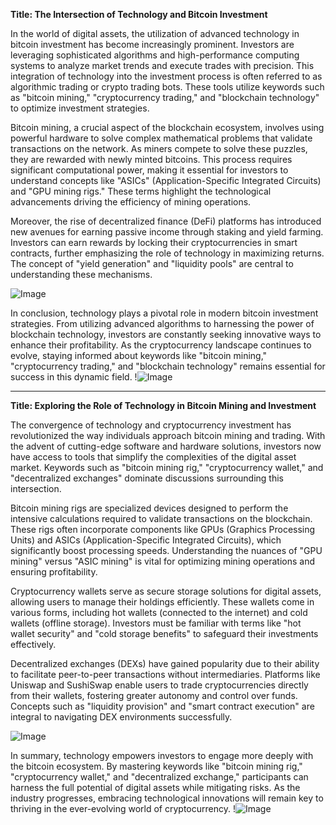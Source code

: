 **Title: The Intersection of Technology and Bitcoin Investment**

In the world of digital assets, the utilization of advanced technology in bitcoin investment has become increasingly prominent. Investors are leveraging sophisticated algorithms and high-performance computing systems to analyze market trends and execute trades with precision. This integration of technology into the investment process is often referred to as algorithmic trading or crypto trading bots. These tools utilize keywords such as "bitcoin mining," "cryptocurrency trading," and "blockchain technology" to optimize investment strategies.

Bitcoin mining, a crucial aspect of the blockchain ecosystem, involves using powerful hardware to solve complex mathematical problems that validate transactions on the network. As miners compete to solve these puzzles, they are rewarded with newly minted bitcoins. This process requires significant computational power, making it essential for investors to understand concepts like "ASICs" (Application-Specific Integrated Circuits) and "GPU mining rigs." These terms highlight the technological advancements driving the efficiency of mining operations.

Moreover, the rise of decentralized finance (DeFi) platforms has introduced new avenues for earning passive income through staking and yield farming. Investors can earn rewards by locking their cryptocurrencies in smart contracts, further emphasizing the role of technology in maximizing returns. The concept of "yield generation" and "liquidity pools" are central to understanding these mechanisms.

![Image](https://github.com/user-attachments/assets/057c907c-805e-4310-a052-f5031067f3de)

In conclusion, technology plays a pivotal role in modern bitcoin investment strategies. From utilizing advanced algorithms to harnessing the power of blockchain technology, investors are constantly seeking innovative ways to enhance their profitability. As the cryptocurrency landscape continues to evolve, staying informed about keywords like "bitcoin mining," "cryptocurrency trading," and "blockchain technology" remains essential for success in this dynamic field. !![Image](https://github.com/user-attachments/assets/057c907c-805e-4310-a052-f5031067f3de)

---

**Title: Exploring the Role of Technology in Bitcoin Mining and Investment**

The convergence of technology and cryptocurrency investment has revolutionized the way individuals approach bitcoin mining and trading. With the advent of cutting-edge software and hardware solutions, investors now have access to tools that simplify the complexities of the digital asset market. Keywords such as "bitcoin mining rig," "cryptocurrency wallet," and "decentralized exchanges" dominate discussions surrounding this intersection.

Bitcoin mining rigs are specialized devices designed to perform the intensive calculations required to validate transactions on the blockchain. These rigs often incorporate components like GPUs (Graphics Processing Units) and ASICs (Application-Specific Integrated Circuits), which significantly boost processing speeds. Understanding the nuances of "GPU mining" versus "ASIC mining" is vital for optimizing mining operations and ensuring profitability.

Cryptocurrency wallets serve as secure storage solutions for digital assets, allowing users to manage their holdings efficiently. These wallets come in various forms, including hot wallets (connected to the internet) and cold wallets (offline storage). Investors must be familiar with terms like "hot wallet security" and "cold storage benefits" to safeguard their investments effectively.

Decentralized exchanges (DEXs) have gained popularity due to their ability to facilitate peer-to-peer transactions without intermediaries. Platforms like Uniswap and SushiSwap enable users to trade cryptocurrencies directly from their wallets, fostering greater autonomy and control over funds. Concepts such as "liquidity provision" and "smart contract execution" are integral to navigating DEX environments successfully.

![Image](https://github.com/user-attachments/assets/057c907c-805e-4310-a052-f5031067f3de)

In summary, technology empowers investors to engage more deeply with the bitcoin ecosystem. By mastering keywords like "bitcoin mining rig," "cryptocurrency wallet," and "decentralized exchange," participants can harness the full potential of digital assets while mitigating risks. As the industry progresses, embracing technological innovations will remain key to thriving in the ever-evolving world of cryptocurrency. !![Image](https://github.com/user-attachments/assets/057c907c-805e-4310-a052-f5031067f3de)